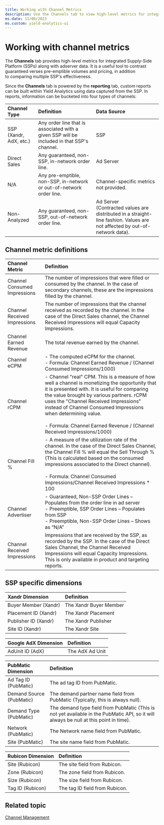 ```yaml
---
title: Working with Channel Metrics
description: Use the Channels tab to view high-level metrics for integrated supply-side platform along with adserver data.
ms.date: 11/08/2023
ms.custom: yield-analytics-ui
---
```


# Working with channel metrics

The **Channels** tab provides high-level metrics for integrated Supply-Side Platform (SSPs) along with adserver data. It is a useful tool to contrast guaranteed verses pre-emptible volumes and pricing, in addition to comparing multiple SSP's effectiveness.

Since the **Channels** tab is powered by the **reporting** tab, custom reports can be built within Yield Analytics using data captured from the SSP. In reports, information can be bucketed into four types of channels:

| Channel Type | Definition | Data Source |
|:---|:---|:---|
| SSP (Xandr, AdX, etc.) | Any order line that is associated with a given SSP will be included in that SSP's channel. | SSP |
| Direct Sales | Any guaranteed, non-SSP, in-network order line. | Ad Server |
| N/A | Any pre-emptible, non-SSP, in-network or out-of-network order line. | Channel-specific metrics not provided. |
| Non-Analyzed | Any guaranteed, non-SSP, out-of-network order line. | Ad Server <br> (Contracted values are distributed in a straight-line fashion. Values are not affected by out-of-network data). |

## Channel metric definitions

| Channel Metric | Definition |
|:---|:---|
| Channel Consumed Impressions | The number of impressions that were filled or consumed by the channel. In the case of secondary channels, these are the impressions filled by the channel. |
| Channel Received Impressions | The number of impressions that the channel received as recorded by the channel. In the case of the Direct Sales channel, the Channel Received Impressions will equal Capacity Impressions. |
| Channel Earned Revenue | The total revenue earned by the channel. |
| Channel eCPM | - The computed eCPM for the channel.<br> - Formula: Channel Earned Revenue / (Channel Consumed Impressions/1000) |
| Channel rCPM | - Channel "real" CPM. This is a measure of how well a channel is monetizing the opportunity that it is presented with. It is useful for comparing the value brought by various partners. rCPM uses the "Channel Received Impressions" instead of Channel Consumed Impressions when determining value. <br><br> - Formula: Channel Earned Revenue / (Channel Received Impressions/1000) |
| Channel Fill % | - A measure of the utilization rate of the channel. In the case of the Direct Sales Channel, the Channel Fill % will equal the Sell Through % (This is calculated based on the consumed impressions associated to the Direct channel).<br><br> - Formula: Channel Consumed Impressions/Channel Received Impressions * 100 |
| Channel Advertiser | - Guaranteed, Non-SSP Order Lines – Populates from the order line in ad server <br> - Preemptible, SSP Order Lines – Populates from SSP <br>  - Preemptible, Non-SSP Order Lines – Shows as “N/A” |
| Channel Received Impressions | Impressions that are received by the SSP, as recorded by the SSP. In the case of the Direct Sales Channel, the Channel Received Impressions will equal Capacity Impressions. This is only available in product and targeting reports. |

## SSP specific dimensions

| Xandr Dimension |  Definition |
|:---|:---|
| Buyer Member (Xandr) | The Xandr Buyer Member |
| Placement ID (Xandr) | The Xandr Placement |
| Publisher ID (Xandr) | The Xandr Publisher |
| Site ID (Xandr) | The Xandr Site |

| Google AdX Dimension | Definition |
|:---|:---|
| AdUnit ID (AdX) | The AdX Ad Unit |

| PubMatic Dimension | Definition |
|:---|:---|
| Ad Tag ID (PubMatic) | The ad tag ID from PubMatic. |
| Demand Source (PubMatic) | The demand partner name field from PubMatic (Typically, this is always null). |
| Demand Type (PubMatic) | The demand type field from PubMatic (This is not yet available in the PubMatic API, so it will always be null at this point in time). |
| Network (PubMatic) | The Network name field from PubMatic. |
| Site (PubMatic) | The site name field from PubMatic. |

| Rubicon Dimension | Definition |
|:---|:---|
| Site (Rubicon) | The site field from Rubicon. |
| Zone (Rubicon) | The zone field from Rubicon. |
| Size (Rubicon) | The size field from Rubicon. |
| Tag ID (Rubicon) | The tag ID field from Rubicon. |

## Related topic

[Channel Management](./channel-management.md)
